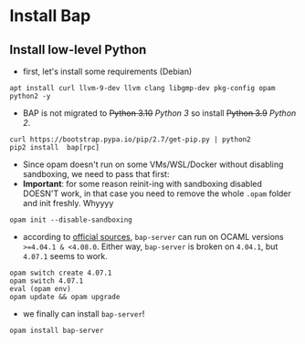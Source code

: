 # Install Bap

## Install low-level Python

- first, let's install some requirements (Debian)
```
apt install curl llvm-9-dev llvm clang libgmp-dev pkg-config opam python2 -y
```

- BAP is not migrated to ~~Python 3.10~~ *Python 3* so install ~~Python 3.9~~ *Python 2*.
```
curl https://bootstrap.pypa.io/pip/2.7/get-pip.py | python2
pip2 install  bap[rpc]
```

- Since opam doesn't run on some VMs/WSL/Docker without disabling sandboxing, we need to pass that first:
- **Important**: for some reason reinit-ing with sandboxing disabled DOESN'T work, in that case you need to remove the whole `.opam` folder and init freshly. Whyyyy
```
opam init --disable-sandboxing
```

- according to [official sources](https://opam.ocaml.org/packages/bap-server/), `bap-server` can run on OCAML versions `>=4.04.1 & <4.08.0`.
Either way, `bap-server` is broken on `4.04.1`, but `4.07.1` seems to work.

```
opam switch create 4.07.1
opam switch 4.07.1
eval (opam env)
opam update && opam upgrade
```

- we finally can install `bap-server`!
```
opam install bap-server
```
